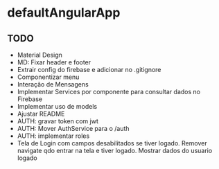 # defaultAngularApp

## TODO

* Material Design
* MD: Fixar header e footer
* Extrair config do firebase e adicionar no .gitignore
* Componentizar menu
* Interação de Mensagens
* Implementar Services por componente para consultar dados no Firebase
* Implementar uso de models
* Ajustar README
* AUTH: gravar token com jwt
* AUTH: Mover AuthService para o /auth
* AUTH: implementar roles
* Tela de Login com campos desabilitados se tiver logado. Remover navigate qdo entrar na tela e tiver logado. Mostrar dados do usuario logado
